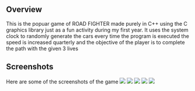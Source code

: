 ## Overview
This is the popuar game of ROAD FIGHTER made purely in C++ using the C graphics library
just as a fun activity during my first year. It uses the system clock to randomly generate the cars 
every time the program is executed the speed is increased quarterly
and the objective of the player is to complete the path with the given 3 lives 

## Screenshots

Here are some of the screenshots of the game
<image src="Screenshots/1.png">
 <image src="Screenshots/2.png">
 <image src="Screenshots/3.png">
 <image src="Screenshots/4.png">
 <image src="Screenshots/5.png">


